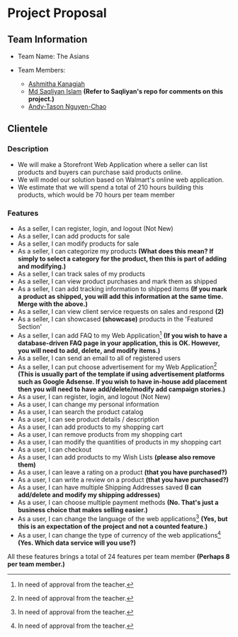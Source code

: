 # Project Proposal

## Team Information

- Team Name: The Asians

- Team Members:
  - [Ashmitha Kanagiah](https://github.com/ashmyytaa)
  - [Md Saqliyan Islam](https://github.com/SaqSaq815)  **(Refer to Saqliyan's repo for comments on this project.)**
  - [Andy-Tason Nguyen-Chao](https://github.com/DHay10)
  
## Clientele

### Description

- We will make a Storefront Web Application where a seller can list products and buyers can purchase said products online.
- We will model our solution based on Walmart's online web application.
- We estimate that we will spend a total of 210 hours building this products, which would be 70 hours per team member

### Features

- As a seller, I can register, login, and logout (Not New)
- As a seller, I can add products for sale
- As a seller, I can modify products for sale
- As a seller, I can categorize my products **(What does this mean? If simply to select a category for the product, then this is part of adding and modifying.)**
- As a seller, I can track sales of my products
- As a seller, I can view product purchases and mark them as shipped
- As a seller, I can add tracking information to shipped items **(If you mark a product as shipped, you will add this information at the same time. Merge with the above.)**
- As a seller, I can view client service requests on sales and respond **(2)**
- As a seller, I can showcased **(showcase)** products in the 'Featured Section'
- As a seller, I can add FAQ to my Web Application[^1] **(If you wish to have a database-driven FAQ page in your application, this is OK. However, you will need to add, delete, and modify items.)**
- As a seller, I can send an email to all of registered users
- As a seller, I can put choose advertisement for my Web Application[^1] **(This is usually part of the template if using advertisement platforms such as Google Adsense. If you wish to have in-house add placement then you will need to have add/delete/modify add campaign stories.)**
- As a user, I can register, login, and logout (Not New)
- As a user, I can change my personal information
- As a user, I can search the product catalog
- As a user, I can see product details / description
- As a user, I can add products to my shopping cart
- As a user, I can remove products from my shopping cart
- As a user, I can modify the quantities of products in my shopping cart
- As a user, I can checkout
- As a user, I can add products to my Wish Lists **(please also remove them)**
- As a user, I can leave a rating on a product **(that you have purchased?)**
- As a user, I can write a review on a product **(that you have purchased?)**
- As a user, I can have multiple Shipping Addresses saved **(I can add/delete and modify my shipping addresses)**
- As a user, I can choose multiple payment methods **(No. That's just a business choice that makes selling easier.)**
- As a user, I can change the language of the web applications[^1] **(Yes, but this is an expectation of the project and not a counted feature.)**
- As a user, I can change the type of currency of the web applications[^1] **(Yes. Which data service will you use?)**

All these features brings a total of 24 features per team member **(Perhaps 8 per team member.)**

[^1]: In need of approval from the teacher.


